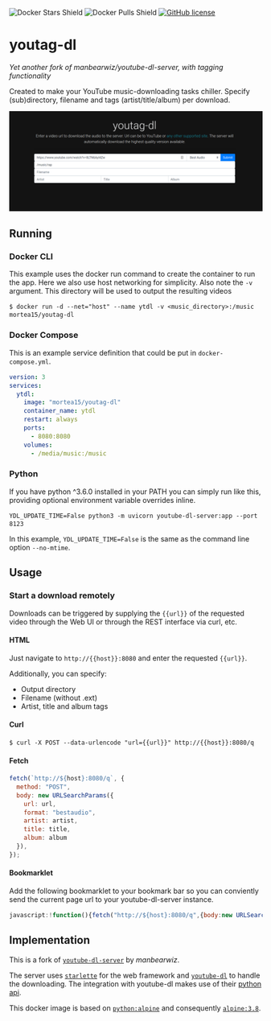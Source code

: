 ![Docker Stars Shield](https://img.shields.io/docker/stars/mortea15/youtag-dl.svg?style=flat-square)
![Docker Pulls Shield](https://img.shields.io/docker/pulls/mortea15/youtag-dl.svg?style=flat-square)
[![GitHub license](https://img.shields.io/badge/license-MIT-blue.svg?style=flat-square)](https://raw.githubusercontent.com/mortea15/youtag-dl/master/LICENSE)

# youtag-dl
*Yet another fork of manbearwiz/youtube-dl-server, with tagging functionality*

Created to make your YouTube music-downloading tasks chiller. Specify (sub)directory, filename and tags (artist/title/album) per download.

![screenshot][1]

## Running

### Docker CLI

This example uses the docker run command to create the container to run the app. Here we also use host networking for simplicity. Also note the `-v` argument. This directory will be used to output the resulting videos

```shell
$ docker run -d --net="host" --name ytdl -v <music_directory>:/music mortea15/youtag-dl
```

### Docker Compose

This is an example service definition that could be put in `docker-compose.yml`.

```yml
version: 3
services:
  ytdl:
    image: "mortea15/youtag-dl"
    container_name: ytdl
    restart: always
    ports:
      - 8080:8080
    volumes:
      - /media/music:/music
```

### Python

If you have python ^3.6.0 installed in your PATH you can simply run like this, providing optional environment variable overrides inline.

```shell
YDL_UPDATE_TIME=False python3 -m uvicorn youtube-dl-server:app --port 8123
```

In this example, `YDL_UPDATE_TIME=False` is the same as the command line option `--no-mtime`.

## Usage

### Start a download remotely

Downloads can be triggered by supplying the `{{url}}` of the requested video through the Web UI or through the REST interface via curl, etc.

#### HTML

Just navigate to `http://{{host}}:8080` and enter the requested `{{url}}`.

Additionally, you can specify:
- Output directory
- Filename (without .ext)
- Artist, title and album tags

#### Curl

```shell
$ curl -X POST --data-urlencode "url={{url}}" http://{{host}}:8080/q
```

#### Fetch

```javascript
fetch(`http://${host}:8080/q`, {
  method: "POST",
  body: new URLSearchParams({
    url: url,
    format: "bestaudio",
    artist: artist,
    title: title,
    album: album
  }),
});
```

#### Bookmarklet

Add the following bookmarklet to your bookmark bar so you can conviently send the current page url to your youtube-dl-server instance.

```javascript
javascript:!function(){fetch("http://${host}:8080/q",{body:new URLSearchParams({url:window.location.href,format:"bestaudio"}),method:"POST"})}();
```

## Implementation
This is a fork of [`youtube-dl-server`](https://github.com/manbearwiz/youtube-dl-server) by *manbearwiz*.

The server uses [`starlette`](https://github.com/encode/starlette) for the web framework and [`youtube-dl`](https://github.com/rg3/youtube-dl) to handle the downloading. The integration with youtube-dl makes use of their [python api](https://github.com/rg3/youtube-dl#embedding-youtube-dl).

This docker image is based on [`python:alpine`](https://registry.hub.docker.com/_/python/) and consequently [`alpine:3.8`](https://hub.docker.com/_/alpine/).

[1]:youtag-dl.png
